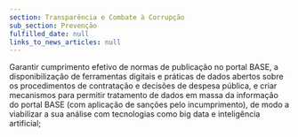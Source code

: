 ```yaml
---
section: Transparência e Combate à Corrupção
sub_section: Prevenção
fulfilled_date: null
links_to_news_articles: null
---
```


Garantir cumprimento efetivo de normas de publicação no portal BASE, a disponibilização de ferramentas digitais e práticas de dados abertos sobre os procedimentos de contratação e decisões de despesa pública, e criar mecanismos para permitir tratamento de dados em massa da informação do portal BASE (com aplicação de sanções pelo incumprimento), de modo a viabilizar a sua análise com tecnologias como big data e inteligência artificial;